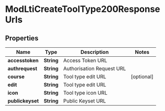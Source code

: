 

# ModLtiCreateToolType200ResponseUrls


## Properties

| Name | Type | Description | Notes |
|------------ | ------------- | ------------- | -------------|
|**accesstoken** | **String** | Access Token URL |  |
|**authrequest** | **String** | Authorisation Request URL |  |
|**course** | **String** | Tool type edit URL |  [optional] |
|**edit** | **String** | Tool type edit URL |  |
|**icon** | **String** | Tool type icon URL |  |
|**publickeyset** | **String** | Public Keyset URL |  |



